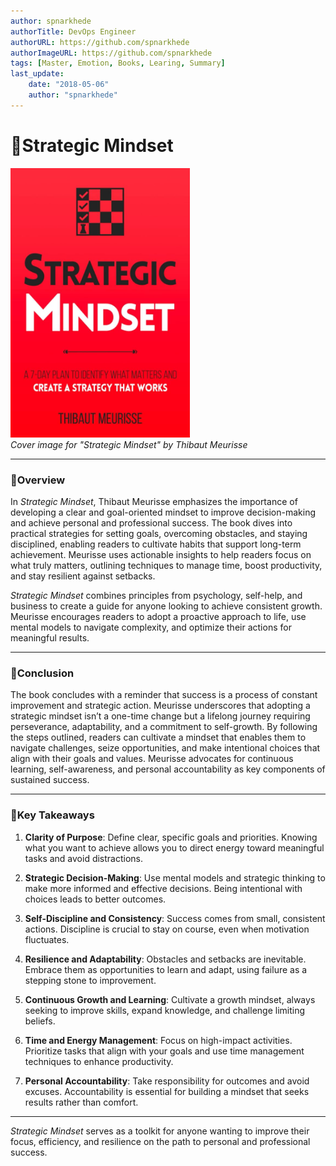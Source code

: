 ```yaml
---
author: spnarkhede
authorTitle: DevOps Engineer
authorURL: https://github.com/spnarkhede
authorImageURL: https://github.com/spnarkhede
tags: [Master, Emotion, Books, Learing, Summary]
last_update:
    date: "2018-05-06"
    author: "spnarkhede"
--- 
```


# 📕Strategic Mindset

![Master Your Emotions](./images/strategicmindset.png)  
*Cover image for "Strategic Mindset" by Thibaut Meurisse* 

---

### 📖Overview 
In *Strategic Mindset*, Thibaut Meurisse emphasizes the importance of developing a clear and goal-oriented mindset to improve decision-making and achieve personal and professional success. The book dives into practical strategies for setting goals, overcoming obstacles, and staying disciplined, enabling readers to cultivate habits that support long-term achievement. Meurisse uses actionable insights to help readers focus on what truly matters, outlining techniques to manage time, boost productivity, and stay resilient against setbacks.

*Strategic Mindset* combines principles from psychology, self-help, and business to create a guide for anyone looking to achieve consistent growth. Meurisse encourages readers to adopt a proactive approach to life, use mental models to navigate complexity, and optimize their actions for meaningful results.

---

### 📖Conclusion
The book concludes with a reminder that success is a process of constant improvement and strategic action. Meurisse underscores that adopting a strategic mindset isn’t a one-time change but a lifelong journey requiring perseverance, adaptability, and a commitment to self-growth. By following the steps outlined, readers can cultivate a mindset that enables them to navigate challenges, seize opportunities, and make intentional choices that align with their goals and values. Meurisse advocates for continuous learning, self-awareness, and personal accountability as key components of sustained success.

---

### 🧠Key Takeaways
1. **Clarity of Purpose**: Define clear, specific goals and priorities. Knowing what you want to achieve allows you to direct energy toward meaningful tasks and avoid distractions.

2. **Strategic Decision-Making**: Use mental models and strategic thinking to make more informed and effective decisions. Being intentional with choices leads to better outcomes.

3. **Self-Discipline and Consistency**: Success comes from small, consistent actions. Discipline is crucial to stay on course, even when motivation fluctuates.

4. **Resilience and Adaptability**: Obstacles and setbacks are inevitable. Embrace them as opportunities to learn and adapt, using failure as a stepping stone to improvement.

5. **Continuous Growth and Learning**: Cultivate a growth mindset, always seeking to improve skills, expand knowledge, and challenge limiting beliefs.

6. **Time and Energy Management**: Focus on high-impact activities. Prioritize tasks that align with your goals and use time management techniques to enhance productivity.

7. **Personal Accountability**: Take responsibility for outcomes and avoid excuses. Accountability is essential for building a mindset that seeks results rather than comfort.

---

*Strategic Mindset* serves as a toolkit for anyone wanting to improve their focus, efficiency, and resilience on the path to personal and professional success.